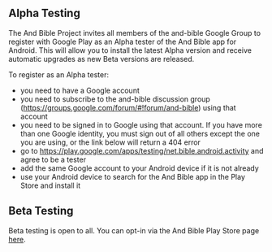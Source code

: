 ## Alpha Testing
The And Bible Project invites all members of the and-bible Google Group to register with Google Play as an Alpha tester of the And Bible app for Android. This will allow you to install the latest Alpha version and receive automatic upgrades as new Beta versions are released.

To register as an Alpha tester:

- you need to have a Google account
- you need to subscribe to the and-bible discussion group (https://groups.google.com/forum/#!forum/and-bible) using that account
- you need to be signed in to Google using that account.  If you have more than one Google identity, you must sign out of all others except the one you are using, or the link below will return a 404 error
- go to https://play.google.com/apps/testing/net.bible.android.activity and agree to be a tester
- add the same Google account to your Android device if it is not already
- use your Android device to search for the And Bible app in the Play Store and install it

## Beta Testing
Beta testing is open to all.  You can opt-in via the And Bible Play Store page [here](https://play.google.com/apps/testing/net.bible.android.activity).